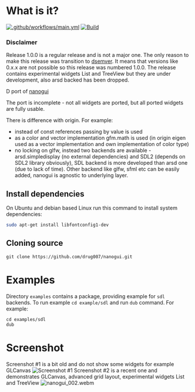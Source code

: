 # What is it? 

[![.github/workflows/main.yml](https://github.com/drug007/nanogui/actions/workflows/main.yml/badge.svg)](https://github.com/drug007/nanogui/actions/workflows/main.yml)
[![Build](https://github.com/drug007/nanogui/actions/workflows/main.yml/badge.svg)](https://github.com/drug007/nanogui/actions/workflows/main.yml)

### Disclaimer

Release 1.0.0 is a regular release and is not a major one. The only reason to make this release was transition to [dsemver](https://github.com/symmetryinvestments/dsemver). It means that versions like 0.x.x are not possible so this release was numbered 1.0.0. The release contains experimental widgets List and TreeView but they are under development, also arsd backed has been dropped.

D port of [nanogui](https://github.com/wjakob/nanogui)

The port is incomplete - not all widgets are ported, but all ported widgets are fully usable.

There is difference with origin. For example:
- instead of const references passing by value is used
- as a color and vector implementation gfm.math is used (in origin eigen used as a vector implementation and own implementation of color type)
- no locking on glfw, instead two backends are available - arsd.simpledisplay (no external dependencies) and SDL2 (depends on SDL2 library obviously), SDL backend is more developed than arsd one (due to lack of time). Other backend like glfw, sfml etc can be easily added, nanogui is agnostic to underlying layer.

## Install dependencies

On Ubuntu and debian based Linux run this command to install system dependencies:

```sh
sudo apt-get install libfontconfig1-dev
```

## Cloning source

```
git clone https://github.com/drug007/nanogui.git
```

# Examples

Directory `examples` contains a package, providing example for `sdl` backends. To run example `cd example/sdl` and run `dub` command. For example:
```
cd examples/sdl
dub
```

# Screenshot

Screenshot #1 is a bit old and do not show some widgets for example GLCanvas
![Screenshot #1](https://github.com/drug007/nanogui/blob/develop/resources/readme/nanogui_001.gif)
Screenshot #2 is a recent one and demonstrates GLCanvas, advanced grid layout, experimental widgets List and TreeView
<img src="resources/readme/nanogui_002.webm?raw=true" alt="nanogui_002.webm">

